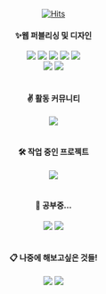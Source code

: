<div align="center">
  
[![Hits](https://hits.seeyoufarm.com/api/count/incr/badge.svg?url=https%3A%2F%2Fgithub.com%2FPlush777&count_bg=%2330A4D4&title_bg=%23555555&icon=&icon_color=%23E7E7E7&title=hits&edge_flat=false)](https://hits.seeyoufarm.com)
  
#### ✨웹 퍼블리싱 및 디자인
<img src="https://img.shields.io/badge/html5-eb5c24?plastic&logo=html5&logoColor=white">
<img src="https://img.shields.io/badge/css3-2386c7?plastic&logo=css3&logoColor=white">
<img src="https://img.shields.io/badge/Scss-ff69b4?plastic&logo=sass&logoColor=white">
<img src="https://img.shields.io/badge/jquery-0169af?plastic&logo=jquery&logoColor=white">
<img src="https://img.shields.io/badge/Photoshop-2da9ff?plastic&logo=adobe-photoshop&logoColor=white">
<br>
<img src="https://img.shields.io/badge/Git-f34e28?plastic&logo=git&logoColor=white">
<img src="https://img.shields.io/badge/Adobe%20XD-ff26be?plastic&logo=adobe-xd&logoColor=white">
<br>
<br>
  
#### ✌ 활동 커뮤니티<br>
<img src="https://img.shields.io/badge/Velog-20c393?plastic&logo=vimeo&logoColor=white&link=https://velog.io/@sky">
<br>
<br>

#### 🛠 작업 중인 프로젝트
<img src="https://img.shields.io/badge/component%20css-33ADDF?plastic&logoColor=white">
<!-- <img src="https://img.shields.io/badge/NG%20TISSOT-3455c0?plastic&logoColor=white&link=http://ngtissot.kr/"> -->
<br>
<br>
  
#### 📝 공부중...
<img src="https://img.shields.io/badge/Javascript-e6e600?plastic&logo=Javascript&logoColor=white">
<img src="https://img.shields.io/badge/React-4ad5ff?plastic&logo=React&logoColor=white">
<br>
<br>
  
#### 📋 나중에 해보고싶은 것들!
<img src="https://img.shields.io/badge/Typescript-0074c2?plastic&logo=Typescript&logoColor=white">
<!-- <img src="https://img.shields.io/badge/Vue-00bb7f?plastic&logo=vue.js&logoColor=white"> -->
<img src="https://img.shields.io/badge/Node.js-8bc500?plastic&logo=Node.js&logoColor=white">
